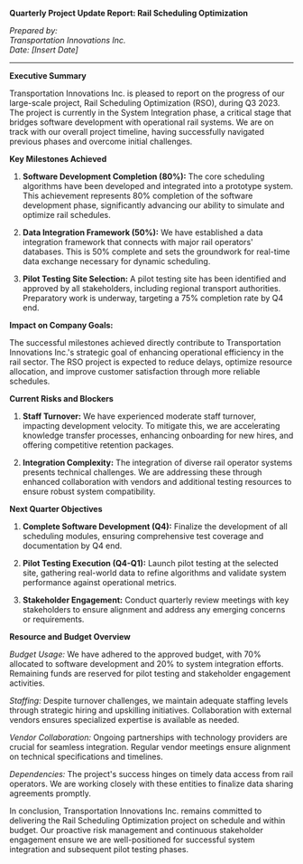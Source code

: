 **Quarterly Project Update Report: Rail Scheduling Optimization**

*Prepared by:*  
*Transportation Innovations Inc.*  
*Date: [Insert Date]*

---

**Executive Summary**

Transportation Innovations Inc. is pleased to report on the progress of our large-scale project, Rail Scheduling Optimization (RSO), during Q3 2023. The project is currently in the System Integration phase, a critical stage that bridges software development with operational rail systems. We are on track with our overall project timeline, having successfully navigated previous phases and overcome initial challenges.

**Key Milestones Achieved**

1. **Software Development Completion (80%):** The core scheduling algorithms have been developed and integrated into a prototype system. This achievement represents 80% completion of the software development phase, significantly advancing our ability to simulate and optimize rail schedules.
   
2. **Data Integration Framework (50%):** We have established a data integration framework that connects with major rail operators' databases. This is 50% complete and sets the groundwork for real-time data exchange necessary for dynamic scheduling.

3. **Pilot Testing Site Selection:** A pilot testing site has been identified and approved by all stakeholders, including regional transport authorities. Preparatory work is underway, targeting a 75% completion rate by Q4 end.

**Impact on Company Goals:**

The successful milestones achieved directly contribute to Transportation Innovations Inc.'s strategic goal of enhancing operational efficiency in the rail sector. The RSO project is expected to reduce delays, optimize resource allocation, and improve customer satisfaction through more reliable schedules.

**Current Risks and Blockers**

1. **Staff Turnover:** We have experienced moderate staff turnover, impacting development velocity. To mitigate this, we are accelerating knowledge transfer processes, enhancing onboarding for new hires, and offering competitive retention packages.

2. **Integration Complexity:** The integration of diverse rail operator systems presents technical challenges. We are addressing these through enhanced collaboration with vendors and additional testing resources to ensure robust system compatibility.

**Next Quarter Objectives**

1. **Complete Software Development (Q4):** Finalize the development of all scheduling modules, ensuring comprehensive test coverage and documentation by Q4 end.
   
2. **Pilot Testing Execution (Q4-Q1):** Launch pilot testing at the selected site, gathering real-world data to refine algorithms and validate system performance against operational metrics.

3. **Stakeholder Engagement:** Conduct quarterly review meetings with key stakeholders to ensure alignment and address any emerging concerns or requirements.

**Resource and Budget Overview**

*Budget Usage:* We have adhered to the approved budget, with 70% allocated to software development and 20% to system integration efforts. Remaining funds are reserved for pilot testing and stakeholder engagement activities.

*Staffing:* Despite turnover challenges, we maintain adequate staffing levels through strategic hiring and upskilling initiatives. Collaboration with external vendors ensures specialized expertise is available as needed.

*Vendor Collaboration:* Ongoing partnerships with technology providers are crucial for seamless integration. Regular vendor meetings ensure alignment on technical specifications and timelines.

*Dependencies:* The project's success hinges on timely data access from rail operators. We are working closely with these entities to finalize data sharing agreements promptly.

In conclusion, Transportation Innovations Inc. remains committed to delivering the Rail Scheduling Optimization project on schedule and within budget. Our proactive risk management and continuous stakeholder engagement ensure we are well-positioned for successful system integration and subsequent pilot testing phases.
